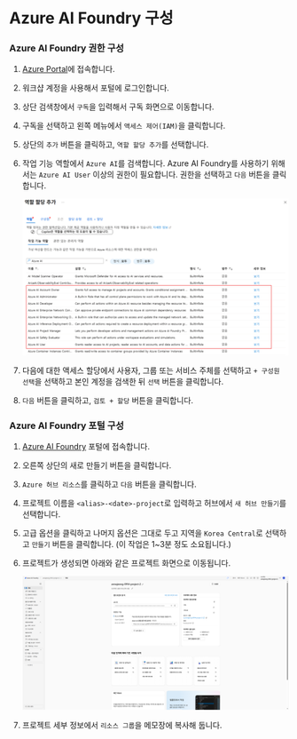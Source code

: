 # Azure AI Foundry 구성

### Azure AI Foundry 권한 구성

1. [Azure Portal](https://portal.azure.com)에 접속합니다.
2. 워크샵 계정을 사용해서 포털에 로그인합니다.
3. 상단 검색창에서 `구독`을 입력해서 구독 화면으로 이동합니다.
4. 구독을 선택하고 왼쪽 메뉴에서 `액세스 제어(IAM)`을 클릭합니다.
5. 상단의 `추가` 버튼을 클릭하고, `역할 할당 추가`를 선택합니다.
6. 작업 기능 역할에서 `Azure AI`를 검색합니다. Azure AI Foundry를 사용하기 위해서는 `Azure AI User` 이상의 권한이 필요합니다. 권한을 선택하고 `다음` 버튼을 클릭합니다.
    
    ![image.png](./images/image.png)
    
7. 다음에 대한 액세스 할당에서 사용자, 그룹 또는 서비스 주체를 선택하고 `+ 구성원 선택`을 선택하고 본인 계정을 검색한 뒤 `선택` 버튼을 클릭합니다.
8. `다음` 버튼을 클릭하고, `검토 + 할당` 버튼을 클릭합니다.

### Azure AI Foundry 포털 구성

1. [Azure AI Foundry](https://ai.azure.com/) 포털에 접속합니다.
2. 오른쪽 상단의 새로 만들기 버튼을 클릭합니다.
3. `Azure 허브 리소스`를 클릭하고 `다음` 버튼을 클릭합니다.
4. 프로젝트 이름을 `<alias>-<date>-project`로 입력하고 허브에서 `새 허브 만들기`를 선택합니다.
5. 고급 옵션을 클릭하고 나머지 옵션은 그대로 두고 지역을 `Korea Central`로 선택하고 `만들기` 버튼을 클릭합니다. (이 작업은 1~3분 정도 소요됩니다.)
6. 프로젝트가 생성되면 아래와 같은 프로젝트 화면으로 이동됩니다.
    
    ![image.png](./images/image%201.png)
    
7. 프로젝트 세부 정보에서 `리소스 그룹`을 메모장에 복사해 둡니다.